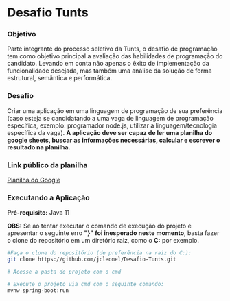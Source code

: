 # Desafio Tunts 

### Objetivo

Parte integrante do processo seletivo da Tunts, o desafio de programação tem como objetivo principal a avaliação das habilidades de programação do candidato. Levando em conta não apenas o êxito de implementação da funcionalidade desejada, mas também uma análise da solução de forma estrutural, semântica e performática.



### Desafio

Criar uma aplicação em uma linguagem de programação de sua preferência (caso esteja se candidatando a uma vaga de linguagem de programação específica, exemplo: programador node.js, utilizar a linguagem/tecnologia específica da vaga). **A aplicação deve ser** **capaz de ler uma planilha do google sheets, buscar as informações necessárias, calcular e escrever o resultado na planilha.**



### Link público da planilha

[Planilha do Google](https://docs.google.com/spreadsheets/d/1xoNwa8hgPpEpNMeq7XvIclVqXZfuesamHbS_F9I7Pgk/)



### Executando a Aplicação

**Pré-requisito:** Java 11

**OBS:** Se ao tentar executar o comando de execução do projeto e apresentar o seguinte erro **"}" foi inesperado neste momento**, basta fazer o clone do repositório em um diretório raiz, como o **C:** por exemplo.

```bash
#Faça o clone do repositório (de preferência na raiz do C:):
git clone https://github.com/jcleonel/Desafio-Tunts.git

# Acesse a pasta do projeto com o cmd

# Execute o projeto via cmd com o seguinte comando:
mvnw spring-boot:run
```

